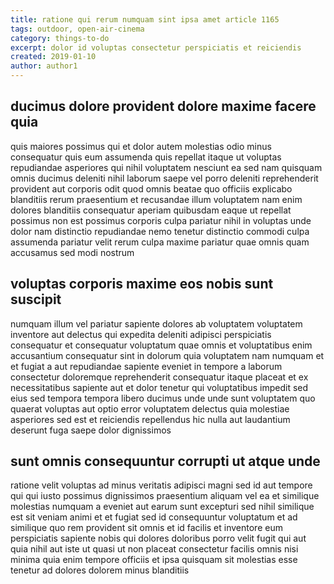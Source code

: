 ```yaml
---
title: ratione qui rerum numquam sint ipsa amet article 1165
tags: outdoor, open-air-cinema
category: things-to-do
excerpt: dolor id voluptas consectetur perspiciatis et reiciendis
created: 2019-01-10
author: author1
---
```


## ducimus dolore provident dolore maxime facere quia

quis maiores possimus qui et dolor autem molestias odio minus consequatur quis eum assumenda quis repellat itaque ut voluptas repudiandae asperiores qui nihil voluptatem nesciunt ea sed nam quisquam omnis ducimus deleniti nihil laborum saepe vel porro deleniti reprehenderit provident aut corporis odit quod omnis beatae quo officiis explicabo blanditiis rerum praesentium et recusandae illum voluptatem nam enim dolores blanditiis consequatur aperiam quibusdam eaque ut repellat possimus non est possimus corporis culpa pariatur nihil in voluptas unde dolor nam distinctio repudiandae nemo tenetur distinctio commodi culpa assumenda pariatur velit rerum culpa maxime pariatur quae omnis quam accusamus sed modi nostrum

## voluptas corporis maxime eos nobis sunt suscipit

numquam illum vel pariatur sapiente dolores ab voluptatem voluptatem inventore aut delectus qui expedita deleniti adipisci perspiciatis consequatur et consequatur voluptatum quae omnis et voluptatibus enim accusantium consequatur sint in dolorum quia voluptatem nam numquam et et fugiat a aut repudiandae sapiente eveniet in tempore a laborum consectetur doloremque reprehenderit consequatur itaque placeat et ex necessitatibus sapiente aut et dolor tenetur qui voluptatibus impedit sed eius sed tempora tempora libero ducimus unde unde sunt voluptatem quo quaerat voluptas aut optio error voluptatem delectus quia molestiae asperiores sed est et reiciendis repellendus hic nulla aut laudantium deserunt fuga saepe dolor dignissimos

## sunt omnis consequuntur corrupti ut atque unde

ratione velit voluptas ad minus veritatis adipisci magni sed id aut tempore qui qui iusto possimus dignissimos praesentium aliquam vel ea et similique molestias numquam a eveniet aut earum sunt excepturi sed nihil similique est sit veniam animi et et fugiat sed id consequuntur voluptatum et ad similique quo rem provident sit omnis et id facilis et inventore eum perspiciatis sapiente nobis qui dolores doloribus porro velit fugit qui aut quia nihil aut iste ut quasi ut non placeat consectetur facilis omnis nisi minima quia enim tempore officiis et ipsa quisquam sit molestias esse tenetur ad dolores dolorem minus blanditiis
